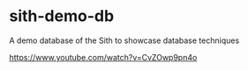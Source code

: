 # sith-demo-db
A demo database of the Sith to showcase database techniques

https://www.youtube.com/watch?v=CvZOwp9pn4o
